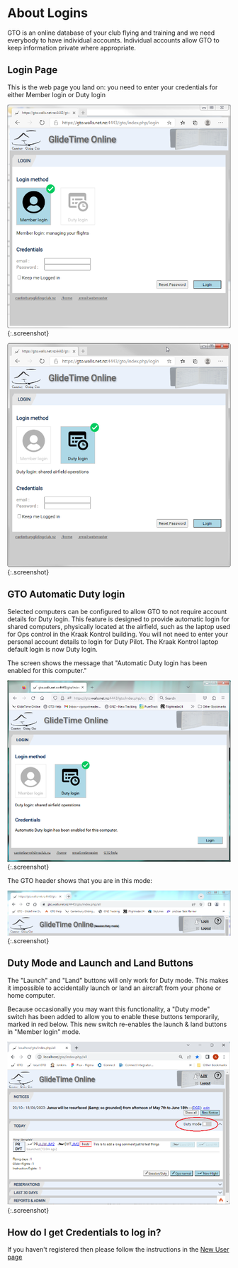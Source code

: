 # About Logins

GTO is an online database of your club flying and training and we need everybody to have individual accounts. Individual accounts allow GTO to keep information private where appropriate.

## Login Page

This is the web page you land on: you need to enter your credentials for either Member login or Duty login

![GTO Member Login](./assets/images/GTO_Login_Member.png){:.screenshot}

![GTO Duty Login](./assets/images/GTO_Login_Duty.png){:.screenshot}

## GTO Automatic Duty login

Selected computers can be configured to allow GTO to not require account details for Duty login.  This feature is designed to provide automatic login for shared computers, physically located at the airfield, such as the laptop used for Ops control in the Kraak Kontrol building. You will not need to enter your personal account details to login for Duty Pilot.  The Kraak Kontrol laptop default login is now Duty login.

The screen shows the message that "Automatic Duty login has been enabled for this computer."

![GTO Automatic Duty Login](./assets/images/GTO_Automatic_Duty_Login.png){:.screenshot}

The GTO header shows that you are in this mode:

![GTO Automatic Duty Login](./assets/images/GTO_Duty_Login_Header.PNG){:.screenshot}

## Duty Mode and Launch and Land Buttons

The "Launch" and "Land" buttons will only work for Duty mode.  This makes it impossible to accidentally launch or land an aircraft from your phone or home computer.

Because occasionally you may want this functionality, a "Duty mode" switch has been added to allow you to enable these buttons temporarily, marked in red below.  This new switch re-enables the launch & land buttons in "Member login" mode.

![Duty mode button](./assets/images/GTO_Duty_mode.png){:.screenshot}

## How do I get Credentials to log in?

If you haven't registered then please follow the instructions in the [New User page](./New_user.md)
